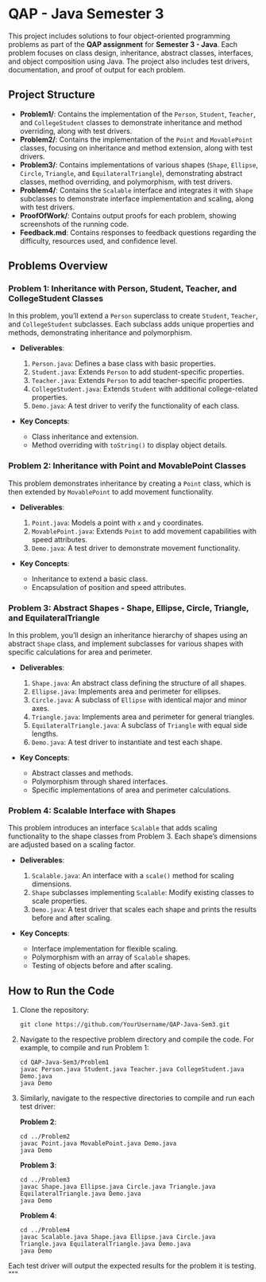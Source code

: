 # QAP - Java Semester 3

This project includes solutions to four object-oriented programming problems as part of the **QAP assignment** for **Semester 3 - Java**. Each problem focuses on class design, inheritance, abstract classes, interfaces, and object composition using Java. The project also includes test drivers, documentation, and proof of output for each problem.

## Project Structure

- **Problem1/**: Contains the implementation of the `Person`, `Student`, `Teacher`, and `CollegeStudent` classes to demonstrate inheritance and method overriding, along with test drivers.
- **Problem2/**: Contains the implementation of the `Point` and `MovablePoint` classes, focusing on inheritance and method extension, along with test drivers.
- **Problem3/**: Contains implementations of various shapes (`Shape`, `Ellipse`, `Circle`, `Triangle`, and `EquilateralTriangle`), demonstrating abstract classes, method overriding, and polymorphism, with test drivers.
- **Problem4/**: Contains the `Scalable` interface and integrates it with `Shape` subclasses to demonstrate interface implementation and scaling, along with test drivers.
- **ProofOfWork/**: Contains output proofs for each problem, showing screenshots of the running code.
- **Feedback.md**: Contains responses to feedback questions regarding the difficulty, resources used, and confidence level.

## Problems Overview

### Problem 1: Inheritance with Person, Student, Teacher, and CollegeStudent Classes

In this problem, you’ll extend a `Person` superclass to create `Student`, `Teacher`, and `CollegeStudent` subclasses. Each subclass adds unique properties and methods, demonstrating inheritance and polymorphism.

- **Deliverables**:
  1. `Person.java`: Defines a base class with basic properties.
  2. `Student.java`: Extends `Person` to add student-specific properties.
  3. `Teacher.java`: Extends `Person` to add teacher-specific properties.
  4. `CollegeStudent.java`: Extends `Student` with additional college-related properties.
  5. `Demo.java`: A test driver to verify the functionality of each class.

- **Key Concepts**:
  - Class inheritance and extension.
  - Method overriding with `toString()` to display object details.

### Problem 2: Inheritance with Point and MovablePoint Classes

This problem demonstrates inheritance by creating a `Point` class, which is then extended by `MovablePoint` to add movement functionality.

- **Deliverables**:
  1. `Point.java`: Models a point with `x` and `y` coordinates.
  2. `MovablePoint.java`: Extends `Point` to add movement capabilities with speed attributes.
  3. `Demo.java`: A test driver to demonstrate movement functionality.

- **Key Concepts**:
  - Inheritance to extend a basic class.
  - Encapsulation of position and speed attributes.

### Problem 3: Abstract Shapes - Shape, Ellipse, Circle, Triangle, and EquilateralTriangle

In this problem, you’ll design an inheritance hierarchy of shapes using an abstract `Shape` class, and implement subclasses for various shapes with specific calculations for area and perimeter.

- **Deliverables**:
  1. `Shape.java`: An abstract class defining the structure of all shapes.
  2. `Ellipse.java`: Implements area and perimeter for ellipses.
  3. `Circle.java`: A subclass of `Ellipse` with identical major and minor axes.
  4. `Triangle.java`: Implements area and perimeter for general triangles.
  5. `EquilateralTriangle.java`: A subclass of `Triangle` with equal side lengths.
  6. `Demo.java`: A test driver to instantiate and test each shape.

- **Key Concepts**:
  - Abstract classes and methods.
  - Polymorphism through shared interfaces.
  - Specific implementations of area and perimeter calculations.

### Problem 4: Scalable Interface with Shapes

This problem introduces an interface `Scalable` that adds scaling functionality to the shape classes from Problem 3. Each shape’s dimensions are adjusted based on a scaling factor.

- **Deliverables**:
  1. `Scalable.java`: An interface with a `scale()` method for scaling dimensions.
  2. `Shape` subclasses implementing `Scalable`: Modify existing classes to scale properties.
  3. `Demo.java`: A test driver that scales each shape and prints the results before and after scaling.

- **Key Concepts**:
  - Interface implementation for flexible scaling.
  - Polymorphism with an array of `Scalable` shapes.
  - Testing of objects before and after scaling.

## How to Run the Code

1. Clone the repository:

   ```
   git clone https://github.com/YourUsername/QAP-Java-Sem3.git
   ```

2. Navigate to the respective problem directory and compile the code. For example, to compile and run Problem 1:

   ```
   cd QAP-Java-Sem3/Problem1
   javac Person.java Student.java Teacher.java CollegeStudent.java Demo.java
   java Demo
   ```

3. Similarly, navigate to the respective directories to compile and run each test driver:

   **Problem 2**:

   ```
   cd ../Problem2
   javac Point.java MovablePoint.java Demo.java
   java Demo
   ```

   **Problem 3**:

   ```
   cd ../Problem3
   javac Shape.java Ellipse.java Circle.java Triangle.java EquilateralTriangle.java Demo.java
   java Demo
   ```

   **Problem 4**:

   ```
   cd ../Problem4
   javac Scalable.java Shape.java Ellipse.java Circle.java Triangle.java EquilateralTriangle.java Demo.java
   java Demo
   ```

Each test driver will output the expected results for the problem it is testing.
"""

